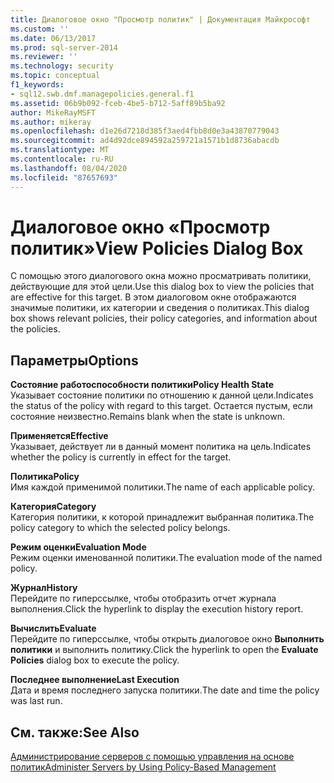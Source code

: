 ```yaml
---
title: Диалоговое окно "Просмотр политик" | Документация Майкрософт
ms.custom: ''
ms.date: 06/13/2017
ms.prod: sql-server-2014
ms.reviewer: ''
ms.technology: security
ms.topic: conceptual
f1_keywords:
- sql12.swb.dmf.managepolicies.general.f1
ms.assetid: 06b9b092-fceb-4be5-b712-5aff89b5ba92
author: MikeRayMSFT
ms.author: mikeray
ms.openlocfilehash: d1e26d7218d385f3aed4fbb8d0e3a43870779043
ms.sourcegitcommit: ad4d92dce894592a259721a1571b1d8736abacdb
ms.translationtype: MT
ms.contentlocale: ru-RU
ms.lasthandoff: 08/04/2020
ms.locfileid: "87657693"
---
```

# <a name="view-policies-dialog-box"></a><span data-ttu-id="da78c-102">Диалоговое окно «Просмотр политик»</span><span class="sxs-lookup"><span data-stu-id="da78c-102">View Policies Dialog Box</span></span>
  <span data-ttu-id="da78c-103">С помощью этого диалогового окна можно просматривать политики, действующие для этой цели.</span><span class="sxs-lookup"><span data-stu-id="da78c-103">Use this dialog box to view the policies that are effective for this target.</span></span> <span data-ttu-id="da78c-104">В этом диалоговом окне отображаются значимые политики, их категории и сведения о политиках.</span><span class="sxs-lookup"><span data-stu-id="da78c-104">This dialog box shows relevant policies, their policy categories, and information about the policies.</span></span>  
  
## <a name="options"></a><span data-ttu-id="da78c-105">Параметры</span><span class="sxs-lookup"><span data-stu-id="da78c-105">Options</span></span>  
 <span data-ttu-id="da78c-106">**Состояние работоспособности политики**</span><span class="sxs-lookup"><span data-stu-id="da78c-106">**Policy Health State**</span></span>  
 <span data-ttu-id="da78c-107">Указывает состояние политики по отношению к данной цели.</span><span class="sxs-lookup"><span data-stu-id="da78c-107">Indicates the status of the policy with regard to this target.</span></span> <span data-ttu-id="da78c-108">Остается пустым, если состояние неизвестно.</span><span class="sxs-lookup"><span data-stu-id="da78c-108">Remains blank when the state is unknown.</span></span>  
  
 <span data-ttu-id="da78c-109">**Применяется**</span><span class="sxs-lookup"><span data-stu-id="da78c-109">**Effective**</span></span>  
 <span data-ttu-id="da78c-110">Указывает, действует ли в данный момент политика на цель.</span><span class="sxs-lookup"><span data-stu-id="da78c-110">Indicates whether the policy is currently in effect for the target.</span></span>  
  
 <span data-ttu-id="da78c-111">**Политика**</span><span class="sxs-lookup"><span data-stu-id="da78c-111">**Policy**</span></span>  
 <span data-ttu-id="da78c-112">Имя каждой применимой политики.</span><span class="sxs-lookup"><span data-stu-id="da78c-112">The name of each applicable policy.</span></span>  
  
 <span data-ttu-id="da78c-113">**Категория**</span><span class="sxs-lookup"><span data-stu-id="da78c-113">**Category**</span></span>  
 <span data-ttu-id="da78c-114">Категория политики, к которой принадлежит выбранная политика.</span><span class="sxs-lookup"><span data-stu-id="da78c-114">The policy category to which the selected policy belongs.</span></span>  
  
 <span data-ttu-id="da78c-115">**Режим оценки**</span><span class="sxs-lookup"><span data-stu-id="da78c-115">**Evaluation Mode**</span></span>  
 <span data-ttu-id="da78c-116">Режим оценки именованной политики.</span><span class="sxs-lookup"><span data-stu-id="da78c-116">The evaluation mode of the named policy.</span></span>  
  
 <span data-ttu-id="da78c-117">**Журнал**</span><span class="sxs-lookup"><span data-stu-id="da78c-117">**History**</span></span>  
 <span data-ttu-id="da78c-118">Перейдите по гиперссылке, чтобы отобразить отчет журнала выполнения.</span><span class="sxs-lookup"><span data-stu-id="da78c-118">Click the hyperlink to display the execution history report.</span></span>  
  
 <span data-ttu-id="da78c-119">**Вычислить**</span><span class="sxs-lookup"><span data-stu-id="da78c-119">**Evaluate**</span></span>  
 <span data-ttu-id="da78c-120">Перейдите по гиперссылке, чтобы открыть диалоговое окно **Выполнить политики** и выполнить политику.</span><span class="sxs-lookup"><span data-stu-id="da78c-120">Click the hyperlink to open the **Evaluate Policies** dialog box to execute the policy.</span></span>  
  
 <span data-ttu-id="da78c-121">**Последнее выполнение**</span><span class="sxs-lookup"><span data-stu-id="da78c-121">**Last Execution**</span></span>  
 <span data-ttu-id="da78c-122">Дата и время последнего запуска политики.</span><span class="sxs-lookup"><span data-stu-id="da78c-122">The date and time the policy was last run.</span></span>  
  
## <a name="see-also"></a><span data-ttu-id="da78c-123">См. также:</span><span class="sxs-lookup"><span data-stu-id="da78c-123">See Also</span></span>  
 [<span data-ttu-id="da78c-124">Администрирование серверов с помощью управления на основе политик</span><span class="sxs-lookup"><span data-stu-id="da78c-124">Administer Servers by Using Policy-Based Management</span></span>](administer-servers-by-using-policy-based-management.md)  
  
  
